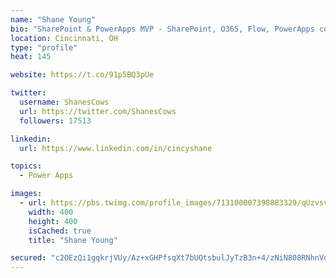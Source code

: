 ```yaml
---
name: "Shane Young"
bio: "SharePoint & PowerApps MVP - SharePoint, O365, Flow, PowerApps consulting? @PowerApps911 | Pure Snark? You found it."
location: Cincinnati, OH
type: "profile"
heat: 145

website: https://t.co/91p5BQ3pUe

twitter:
  username: ShanesCows
  url: https://twitter.com/ShanesCows
  followers: 17513

linkedin:
  url: https://www.linkedin.com/in/cincyshane

topics:
  - Power Apps

images:
  - url: https://pbs.twimg.com/profile_images/713100007398883329/qUzvsvQ3_400x400.jpg
    width: 400
    height: 400
    isCached: true
    title: "Shane Young"

secured: "c2OEzQi1gqkrjVUy/Az+xGHPfsqXt7bUQtsbulJyTzB3n+4/zNiN808RNhnVdftRxalPWlcvxpfAqWMFP590tQmPSJH8To9BGv79EZNo5u/0OisTbudN2L6lK4sbJ9ownzGqhSTr7eng5LLX4DM5mjQJ2UWCzPx+Ms7qjeDbz6iKUsi5TbW2tf+0iWa569jYSB6gyQecJgDb6PYLJQyVFPx9l4mo5du6ot0gVrZYxHydFzAGQFIRHVdr2MoKCJG+ZgS1r9nIjxh2vPnPLxFIpoupgMk6fV9QAF1MK7coD/ZJwYQ3GoGLNKPB3vXm2XB3fQ/aY8pJk2Hy0/HuTgx/SGl6/YlT3RETFwW91d2PLaScURfxd3b+EBMFQNP6C+us3jyWMEAmVjsh5JEF+jDLMyKFSAPu5GTU/4idsZbEYWo=;AtjFRMeX2PrI99MLJ0/JDg=="
---
```


